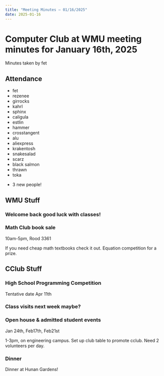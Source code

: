 ```yaml
---
title: "Meeting Minutes – 01/16/2025"
date: 2025-01-16
---
```

# Computer Club at WMU meeting minutes for January 16th, 2025
Minutes taken by fet



## Attendance
* fet
* rezenee
* girrocks
* kahrl
* sphinx
* caligula
* estlin
* hammer
* crosstangent
* alu
* aliexpress
* krakentosh
* snakesalad
* scarz
* black salmon
* thrawn
* toka

+ 3 new people!

## WMU Stuff
### Welcome back good luck with classes!



### Math Club book sale
10am-5pm, Rood 3361

If you need cheap math textbooks check it out. Equation competition for a prize.

## CClub Stuff
### High School Programming Competition
Tentative date Apr 11th

### Class visits next week maybe?

### Open house & admitted student events
Jan 24th, Feb17th, Feb21st

1-3pm, on engineering campus. Set up club table to promote cclub. Need 2 volunteers per day.

### Dinner
Dinner at Hunan Gardens!
